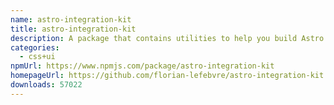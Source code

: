 ```yaml
---
name: astro-integration-kit
title: astro-integration-kit
description: A package that contains utilities to help you build Astro integrations.
categories:
  - css+ui
npmUrl: https://www.npmjs.com/package/astro-integration-kit
homepageUrl: https://github.com/florian-lefebvre/astro-integration-kit
downloads: 57022
---
```

